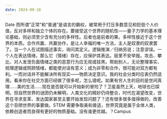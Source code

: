 ```yaml
---
date: 2024-09-18
---
```


Date 而所谓“正常”和“普通”是语言的霸权，被常用于打压多数意见和贬低个人价值，反对多样和独立个体的存在。要接受这个世界的随机性——量子力学的基本理论基础，则必须至少含有充分的多样性。后者也是前者的果。多样性接近于这个世界的本质。合作共赢、共赢协作，是让人幸福的唯一方法，主人是奴隶的奴隶罢了。当一个人在试图描述事实，询问其定义。逻辑推演／归纳另说；注意谬误。一个人在表达情绪，那么它（情绪）存在，应保护其表达。层里不安举报。攻击、攀比、对人发泄负面情绪之类的恶意行为应无视或挂黑。帮助别人，无论整理事实、梳理逻辑或照顾情绪，都能使对话有意义；成为非零和合作，很可能对双方都有利。一而对话并不能解决所有现实——物质决定意识。我的社会分类时应表仍然适用。看来你在社交方面已经做了很多呢，怎么错呢。如果有穷人生的目的是世间真理……美的生活……现在是否就可以开始新的冒险了？卫星虽然上天，地球也已探明，但自然世界的谜团仍未解明，人类文化的精妙仍待整合，时代在渴望改变，世界在寻求变革、发达国家甚至主要开始发现问题了？还有很多很多值得做的，改善这个丑陋世界的事要做。STEM 需要争取美和普适，世界究竟是属于全体人类，依赖创造者而良得有更好的物质基础。没有谁更优越。？Campus
